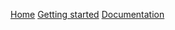 

  <link type="text/css" rel="stylesheet" href="css/materialize.min.css"  media="screen,projection"/>
  <script type="text/javascript" src="https://code.jquery.com/jquery-2.1.1.min.js"></script>
  <script type="text/javascript" src="js/materialize.min.js"></script>
  <script>
    // Initialize collapse button
    $(".button-collapse").sideNav();
    // Initialize collapsible (uncomment the line below if you use the dropdown variation)
    //$('.collapsible').collapsible();
   </script>
  
  <a href="index.md" class="waves-effect waves-light btn-large">Home</a>
  <a href="gettinStarted.md" class="waves-effect waves-light btn-large">Getting started</a>
  <a href="doc/index.html" class="waves-effect waves-light btn-large">Documentation</a>
  
